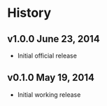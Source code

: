 # History

## v1.0.0 June 23, 2014
- Initial official release

## v0.1.0 May 19, 2014
- Initial working release